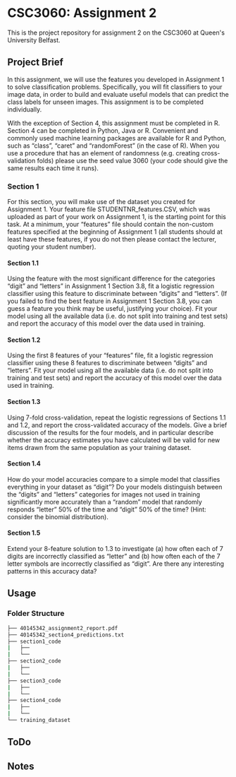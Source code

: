 # CSC3060: Assignment 2
This is the project repository for assignment 2 on the CSC3060 at Queen's University Belfast.  

## Project Brief
In this assignment, we will use the features you developed in Assignment 1 to solve classification problems. Specifically, you will fit classifiers to your image data, in order to build and evaluate useful models that can predict the class labels for unseen images. This assignment is to be completed individually.

With the exception of Section 4, this assignment must be completed in R. Section 4 can be completed in Python, Java or R. Convenient and commonly used machine learning packages are available for R and Python, such as “class”, “caret” and “randomForest” (in the case of R). When you use a procedure that has an element of randomness (e.g. creating cross-validation folds) please use the seed value 3060 (your code should give the same results each time it runs).

### Section 1
For this section, you will make use of the dataset you created for Assignment 1. Your feature file STUDENTNR_features.CSV, which was uploaded as part of your work on Assignment 1, is the starting point for this task. At a minimum, your “features” file should contain the non-custom features specified at the beginning of Assignment 1 (all students should at least have these features, if you do not then please contact the lecturer, quoting your student number).

#### Section 1.1
Using the feature with the most significant difference for the categories “digit” and “letters” in Assignment 1 Section 3.8, fit a logistic regression classifier using this feature to discriminate between “digits” and “letters”. (If you failed to find the best feature in Assignment 1 Section 3.8, you can guess a feature you think may be useful, justifying your choice). Fit your model using all the available data (i.e. do not split into training and test sets) and report the accuracy of this model over the data used in training.

#### Section 1.2
Using the first 8 features of your “features” file, fit a logistic regression classifier using these 8 features to discriminate between “digits” and “letters”. Fit your model using all the available data (i.e. do not split into training and test sets) and report the accuracy of this model over the data used in training.

#### Section 1.3
Using 7-fold cross-validation, repeat the logistic regressions of Sections 1.1 and 1.2, and report the cross-validated accuracy of the models. Give a brief discussion of the results for the four models, and in particular describe whether the accuracy estimates you have calculated will be valid for new items drawn from the same population as your training dataset.

#### Section 1.4
How do your model accuracies compare to a simple model that classifies everything in your dataset as “digit”? Do your models distinguish between the “digits” and “letters” categories for images not used in training significantly more accurately than a “random” model that randomly responds “letter” 50% of the time and “digit” 50% of the time? (Hint: consider the binomial distribution).

#### Section 1.5
Extend your 8-feature solution to 1.3 to investigate (a) how often each of 7 digits are incorrectly classified as “letter” and (b) how often each of the 7 letter symbols are incorrectly classified as “digit”. Are there any interesting patterns in this accuracy data? 

## Usage
### Folder Structure
```bash
├── 40145342_assignment2_report.pdf
├── 40145342_section4_predictions.txt
├── section1_code
|   ├──
|   └──
├── section2_code
|   ├── 
|   └──
├── section3_code
|   ├──
|   └──
├── section4_code
|   ├── 
|   └──
└── training_dataset
```

## ToDo

## Notes
